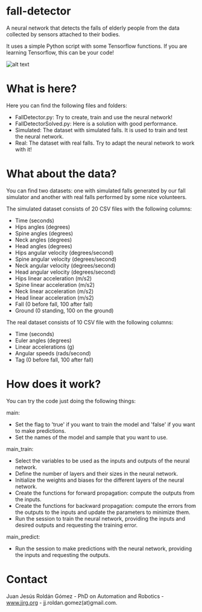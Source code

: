 # fall-detector
A neural network that detects the falls of elderly people from the data collected by sensors attached to their bodies.

It uses a simple Python script with some Tensorflow functions. If you are learning Tensorflow, this can be your code!

![alt text](https://github.com/jjroldangomez/fall-detector/blob/master/FallDetector.png)

# What is here?
Here you can find the following files and folders:
- FallDetector.py: Try to create, train and use the neural network!
- FallDetectorSolved.py: Here is a solution with good performance.
- Simulated: The dataset with simulated falls. It is used to train and test the neural network.
- Real: The dataset with real falls. Try to adapt the neural network to work with it!

# What about the data?
You can find two datasets: one with simulated falls generated by our fall simulator and another with real falls performed by some nice volunteers.

The simulated dataset consists of 20 CSV files with the following columns:
- Time (seconds)
- Hips angles (degrees)
- Spine angles (degrees)
- Neck angles (degrees)
- Head angles (degrees)
- Hips angular velocity (degrees/second)
- Spine angular velocity (degrees/second)
- Neck angular velocity (degrees/second)
- Head angular velocity (degrees/second)
- Hips linear acceleration (m/s2)
- Spine linear acceleration (m/s2)
- Neck linear acceleration (m/s2)
- Head linear acceleration (m/s2)
- Fall (0 before fall, 100 after fall)
- Ground (0 standing, 100 on the ground)

The real dataset consists of 10 CSV file with the following columns:
- Time (seconds)
- Euler angles (degrees)
- Linear accelerations (g)
- Angular speeds (rads/second)
- Tag (0 before fall, 100 after fall)

# How does it work?
You can try the code just doing the following things:

main: 
- Set the flag to 'true' if you want to train the model and 'false' if you want to make predictions.
- Set the names of the model and sample that you want to use.

main_train:
- Select the variables to be used as the inputs and outputs of the neural network.
- Define the number of layers and their sizes in the neural network.
- Initialize the weights and biases for the different layers of the neural network.
- Create the functions for forward propagation: compute the outputs from the inputs.
- Create the functions for backward propagation: compute the errors from the outputs to the inputs and update the parameters to minimize them.
- Run the session to train the neural network, providing the inputs and desired outputs and requesting the training error.

main_predict:
- Run the session to make predictions with the neural network, providing the inputs and requesting the outputs.

# Contact
Juan Jesús Roldán Gómez - PhD on Automation and Robotics - www.jjrg.org - jj.roldan.gomez(at)gmail.com.

